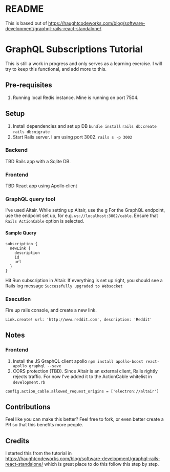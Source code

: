 # README

This is based out of https://haughtcodeworks.com/blog/software-development/graphql-rails-react-standalone/.

# GraphQL Subscriptions Tutorial
This is still a work in progress and only serves as a learning exercise. I will try to keep this functional, and add more to this.

## Pre-requisites
1. Running local Redis instance. Mine is running on port 7504.

## Setup
1. Install dependencies and set up DB
`bundle install`
`rails db:create`
`rails db:migrate`
2. Start Rails server. I am using port 3002.
`rails s -p 3002`

### Backend
TBD
Rails app with a Sqlite DB.

### Frontend
TBD
React app using Apollo client

### GraphQL query tool
I've used Altair.
While setting up Altair, use the g
For the GraphQL endpoint, use the endpoint set up, for e.g. `ws://localhost:3002/cable`. Ensure that `Rails ActionCable` option is selected.
#### Sample Query
```
subscription {
  newLink {
   	description
    id
    url
  }
}
```
Hit Run subscription in Altair. If everything is set up right, you should see a Rails log message `Successfully upgraded to Websocket`

### Execution
Fire up rails console, and create a new link.
```
Link.create! url: 'http://www.reddit.com', description: 'Reddit'
```

## Notes
### Frontend
1. Install the JS GraphQL client apollo
`npm install apollo-boost react-apollo graphql --save`
2. CORS protection (TBD). Since Altair is an external client, Rails rightly rejects traffic. For now I've added it to the ActionCable whitelist in `development.rb`
```
config.action_cable.allowed_request_origins = ['electron://altair']
```

## Contributions
Feel like you can make this better? Feel free to fork, or even better create a PR so that this benefits more people.

## Credits
I started this from the tutorial in https://haughtcodeworks.com/blog/software-development/graphql-rails-react-standalone/ which is great place to do this follow this step by step.
